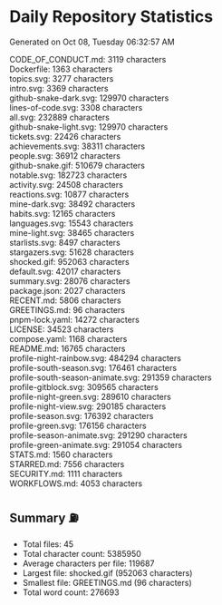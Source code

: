 # Daily Repository Statistics 
Generated on Oct 08, Tuesday 06:32:57 AM  

CODE_OF_CONDUCT.md: 3119 characters  
Dockerfile: 1363 characters  
topics.svg: 3277 characters  
intro.svg: 3369 characters  
github-snake-dark.svg: 129970 characters  
lines-of-code.svg: 3308 characters  
all.svg: 232889 characters  
github-snake-light.svg: 129970 characters  
tickets.svg: 22426 characters  
achievements.svg: 38311 characters  
people.svg: 36912 characters  
github-snake.gif: 510679 characters  
notable.svg: 182723 characters  
activity.svg: 24508 characters  
reactions.svg: 10877 characters  
mine-dark.svg: 38492 characters  
habits.svg: 12165 characters  
languages.svg: 15543 characters  
mine-light.svg: 38465 characters  
starlists.svg: 8497 characters  
stargazers.svg: 51628 characters  
shocked.gif: 952063 characters  
default.svg: 42017 characters  
summary.svg: 28076 characters  
package.json: 2027 characters  
RECENT.md: 5806 characters  
GREETINGS.md: 96 characters  
pnpm-lock.yaml: 14272 characters  
LICENSE: 34523 characters  
compose.yaml: 1168 characters  
README.md: 16765 characters  
profile-night-rainbow.svg: 484294 characters  
profile-south-season.svg: 176461 characters  
profile-south-season-animate.svg: 291359 characters  
profile-gitblock.svg: 309565 characters  
profile-night-green.svg: 289610 characters  
profile-night-view.svg: 290185 characters  
profile-season.svg: 176392 characters  
profile-green.svg: 176156 characters  
profile-season-animate.svg: 291290 characters  
profile-green-animate.svg: 291054 characters  
STATS.md: 1560 characters  
STARRED.md: 7556 characters  
SECURITY.md: 1111 characters  
WORKFLOWS.md: 4053 characters  

## Summary ⛽  
- Total files: 45  
- Total character count: 5385950  
- Average characters per file: 119687  
- Largest file: shocked.gif (952063 characters)  
- Smallest file: GREETINGS.md (96 characters)  
- Total word count: 276693  
